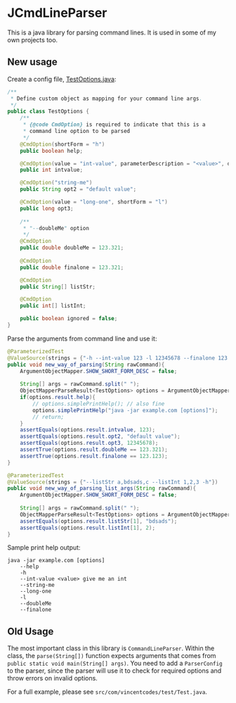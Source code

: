 # JCmdLineParser
This is a java library for parsing command lines. It is used in some of my own projects too. 

## New usage
Create a config file, [TestOptions.java](src/com/vincentcodes/test/TestOptions.java):
```java
/**
 * Define custom object as mapping for your command line args.
 */
public class TestOptions {
    /**
     * {@code CmdOption} is required to indicate that this is a 
     * command line option to be parsed
     */
    @CmdOption(shortForm = "h")
    public boolean help;

    @CmdOption(value = "int-value", parameterDescription = "<value>", description = "give me an int")
    public int intvalue;

    @CmdOption("string-me")
    public String opt2 = "default value";

    @CmdOption(value = "long-one", shortForm = "l")
    public long opt3;
    
    /**
     * "--doubleMe" option
     */
    @CmdOption
    public double doubleMe = 123.321;
    
    @CmdOption
    public double finalone = 123.321;

    @CmdOption
    public String[] listStr;

    @CmdOption
    public int[] listInt;

    public boolean ignored = false;
}
```

Parse the arguments from command line and use it:
```java
@ParameterizedTest
@ValueSource(strings = {"-h --int-value 123 -l 12345678 --finalone 123.123"})
public void new_way_of_parsing(String rawCommand){
    ArgumentObjectMapper.SHOW_SHORT_FORM_DESC = false;
    
    String[] args = rawCommand.split(" ");
    ObjectMapperParseResult<TestOptions> options = ArgumentObjectMapper.parseToObject(args, TestOptions.class);
    if(options.result.help){
        // options.simplePrintHelp(); // also fine
        options.simplePrintHelp("java -jar example.com [options]");
        // return;
    }
    assertEquals(options.result.intvalue, 123);
    assertEquals(options.result.opt2, "default value");
    assertEquals(options.result.opt3, 12345678);
    assertTrue(options.result.doubleMe == 123.321);
    assertTrue(options.result.finalone == 123.123);
}

@ParameterizedTest
@ValueSource(strings = {"--listStr a,bdsads,c --listInt 1,2,3 -h"})
public void new_way_of_parsing_list_args(String rawCommand){
    ArgumentObjectMapper.SHOW_SHORT_FORM_DESC = false;
    
    String[] args = rawCommand.split(" ");
    ObjectMapperParseResult<TestOptions> options = ArgumentObjectMapper.parseToObject(args, TestOptions.class);
    assertEquals(options.result.listStr[1], "bdsads");
    assertEquals(options.result.listInt[1], 2);
}
```

Sample print help output:
```
java -jar example.com [options]
    --help              
    -h                  
    --int-value <value> give me an int
    --string-me         
    --long-one          
    -l                  
    --doubleMe          
    --finalone
```

## Old Usage

The most important class in this library is `CommandLineParser`. Within the class, the `parse(String[])` function expects arguments that comes from `public static void main(String[] args)`. You need to add a `ParserConfig` to the parser, since the parser will use it to check for required options and throw errors on invalid options.

For a full example, please see `src/com/vincentcodes/test/Test.java`.